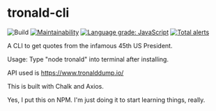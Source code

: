 # tronald-cli
![Build](https://github.com/VyktoryDrake/tronald-cli/workflows/Build/badge.svg)
[![Maintainability](https://api.codeclimate.com/v1/badges/8236a937af765155639f/maintainability)](https://codeclimate.com/github/VyktoryDrake/tronald-cli/maintainability)
[![Language grade: JavaScript](https://img.shields.io/lgtm/grade/javascript/g/VyktoryDrake/tronald-cli.svg?logo=lgtm&logoWidth=18)](https://lgtm.com/projects/g/VyktoryDrake/tronald-cli/context:javascript)
[![Total alerts](https://img.shields.io/lgtm/alerts/g/VyktoryDrake/tronald-cli.svg?logo=lgtm&logoWidth=18)](https://lgtm.com/projects/g/VyktoryDrake/tronald-cli/alerts/)

A CLI to get quotes from the infamous 45th US President.

Usage: Type "node tronald" into terminal after installing.

API used is https://www.tronalddump.io/

This is built with Chalk and Axios.

Yes, I put this on NPM. I'm just doing it to start learning things, really.
